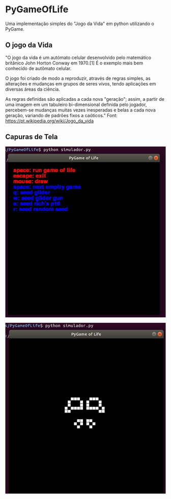 # PyGameOfLife
Uma implementação simples do "Jogo da Vida" em python utilizando  o PyGame.

## O jogo da Vida

"O jogo da vida é um autómato celular desenvolvido pelo matemático britânico John Horton Conway em 1970.[1] É o exemplo mais bem conhecido de autômato celular.

O jogo foi criado de modo a reproduzir, através de regras simples, as alterações e mudanças em grupos de seres vivos, tendo aplicações em diversas áreas da ciência.

As regras definidas são aplicadas a cada nova "geração"; assim, a partir de uma imagem em um tabuleiro bi-dimensional definida pelo jogador, percebem-se mudanças muitas vezes inesperadas e belas a cada nova geração, variando de padrões fixos a caóticos."
Font: https://pt.wikipedia.org/wiki/Jogo_da_vida

## Capuras de Tela

![Alt text](images/menu.jpg?raw=true "Captura de tela: Menu")

![Alt text](images/game.jpg?raw=true "Captura de tela: execução")
